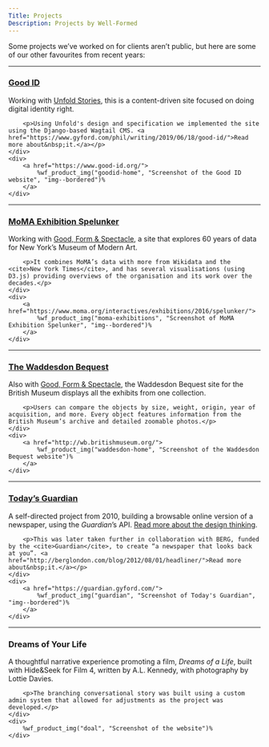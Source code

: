 ```yaml
---
Title: Projects
Description: Projects by Well-Formed
---
```


Some projects we’ve worked on for clients aren’t public, but here are some of our other favourites from recent&nbsp;years:

<hr>

<section class="grid grid--2-1">
    <div>
        <h3>
            <a href="https://www.good-id.org/">Good ID</a>
        </h3>
        <p>Working with <a href="https://www.unfoldstories.co.uk">Unfold
        Stories</a>, this is a content-driven site focused on doing digital identity right.</p>

        <p>Using Unfold's design and specification we implemented the site using the Django-based Wagtail CMS. <a href="https://www.gyford.com/phil/writing/2019/06/18/good-id/">Read more about&nbsp;it.</a></p>
    </div>
    <div>
        <a href="https://www.good-id.org/">
            %wf_product_img("goodid-home", "Screenshot of the Good ID website", "img--bordered")%
        </a>
    </div>
</section>

<hr>

<section class="grid grid--2-1">
    <div>
        <h3>
            <a href="https://www.moma.org/interactives/exhibitions/2016/spelunker/">MoMA Exhibition Spelunker</a>
        </h3>
        <p>Working with <a href="http://goodformandspectacle.com">Good, Form & Spectacle</a>, a site that explores 60 years of data for New York’s Museum of Modern Art.</p>

        <p>It combines MoMA’s data with more from Wikidata and the <cite>New York Times</cite>, and has several visualisations (using D3.js) providing overviews of the organisation and its work over the decades.</p>
    </div>
    <div>
        <a href="https://www.moma.org/interactives/exhibitions/2016/spelunker/">
            %wf_product_img("moma-exhibitions", "Screenshot of MoMA Exhibition Spelunker", "img--bordered")%
        </a>
    </div>
</section>

<hr>

<section class="grid grid--2-1">
    <div>
        <h3>
            <a href="http://wb.britishmuseum.org/">The Waddesdon Bequest</a>
        </h3>
        <p>Also with <a href="http://goodformandspectacle.com">Good, Form & Spectacle</a>, the Waddesdon Bequest site for the British Museum displays all the exhibits from one collection.</p>

        <p>Users can compare the objects by size, weight, origin, year of acquisition, and more. Every object features information from the British Museum’s archive and detailed zoomable photos.</p>
    </div>
    <div>
        <a href="http://wb.britishmuseum.org/">
            %wf_product_img("waddesdon-home", "Screenshot of the Waddesdon Bequest website")%
        </a>
    </div>
</section>

<hr>

<section class="grid grid--2-1">
    <div>
        <h3>
            <a href="https://guardian.gyford.com/">Today’s Guardian</a>
        </h3>
        <p>A self-directed project from 2010, building a browsable online version of a newspaper, using the <cite>Guardian</cite>’s API. <a href="https://www.gyford.com/phil/writing/2010/06/09/todays-guardian/">Read more about the design thinking</a>.</p>

        <p>This was later taken further in collaboration with BERG, funded by the <cite>Guardian</cite>, to create “a newspaper that looks back at you”. <a href="http://berglondon.com/blog/2012/08/01/headliner/">Read more about&nbsp;it.</a></p>
    </div>
    <div>
        <a href="https://guardian.gyford.com/">
            %wf_product_img("guardian", "Screenshot of Today's Guardian", "img--bordered")%
        </a>
    </div>
</section>

<hr>

<section class="grid grid--2-1">
    <div>
        <h3>
            Dreams of Your Life
        </h3>
        <p>A thoughtful narrative experience promoting a film, <cite>Dreams of a Life</cite>, built with Hide&Seek for Film 4, written by A.L. Kennedy, with photography by Lottie Davies.</p>

        <p>The branching conversational story was built using a custom admin system that allowed for adjustments as the project was developed.</p>
    </div>
    <div>
        %wf_product_img("doal", "Screenshot of the website")%
    </div>
</section>

